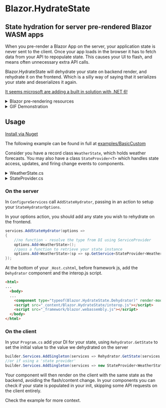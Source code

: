 # Blazor.HydrateState

## State hydration for server pre-rendered Blazor WASM apps

When you pre-render a Blazor App on the server, your application state is never sent to the client. Once your app loads in the browser it has to fetch data from your API to repopulate state. This causes your UI to flash, and means often unnecessary extra API calls.

Blazor.HydrateState will dehydrate your state on backend render, and rehydrate it on the frontend. Which is a silly way of saying that it serializes your state and deserializes it again.

[It seems microsoft are adding a built in solution with .NET 6!](https://devblogs.microsoft.com/aspnet/asp-net-core-updates-in-net-6-preview-2/#preserve-prerendered-state-in-blazor-apps)

<details>
  <summary>Blazor pre-rendering resources</summary>
  
  - https://andrewlock.net/enabling-prerendering-for-blazor-webassembly-apps/ 
  - https://jonhilton.net/blazor-wasm-prerendering/
</details>

<details>
  <summary>GIF Demonstration</summary
    
  Blazor WASM only:
  ![wasm.gif](https://s4.gifyu.com/images/wasm.gif)
  
  Server pre-rendered WASM:
  ![wasm-prerendered.gif](https://s4.gifyu.com/images/wasm-prerendered.gif)
  
  Server pre-rendered WASM with Blazor.HydrateState:
  ![wasm-prerendered-hydrate.gif](https://s4.gifyu.com/images/wasm-prerendered-hydrate.gif)
</details>


## Usage
[Install via Nuget](https://www.nuget.org/packages/Blazor.HydrateState/)

The following example can be found in full at [examples/BasicCustom](examples/BasicCustom)

Consider you have a record class ``WeatherState``, which holds weather forecasts. You may also have a class ``StateProvider<T>`` which handles state access, updates, and firing change events to components.

<details>
  <summary>WeatherState.cs</summary>
  
  ```csharp
    public record WeatherState(WeatherForecast[] Forecasts)
    {
        public readonly static WeatherState Default = new WeatherState(Array.Empty<WeatherForecast>());
    }
  ```
</details>

<details>
  <summary>StateProvider.cs</summary>
  
  ```csharp
    public class StateProvider<T>
    {
        public StateProvider(T initialValue) 
        {
            Value = initialValue;
        }

        public T Value { get; private set; }
        public event Action OnChange;

        internal void Set(T state)
        {
            if (!state.Equals(Value))
            {
                Value = state;
                OnChange?.Invoke();
            }
        }
    }
  ```
</details>

### On the server
In ``ConfigureServices`` call ``AddStateHydrator``, passing in an action to setup your `StateHydratorOptions`.

In your options action, you should add any state you wish to rehydrate on the frontend.

```csharp
services.AddStateHydrator(options =>
{
    //no function - resolve the type from DI using ServiceProvider
    options.Add<WeatherState>();
    //pass a function to retrieve your state instance
    options.Add<WeatherState>(sp => sp.GetService<StateProvider<WeatherState>>().Value);
});
```

At the bottom of your ``_Host.cshtml``, before framework js, add the ``Dehydrator`` component and the interop.js script.

```html
<html>
...
  <body>
  ...
    <component type="typeof(Blazor.HydrateState.Dehydrator)" render-mode="Static" />
    <script src="_content/Blazor.HydrateState/interop.js"></script>
    <script src="_framework/blazor.webassembly.js"></script>
  </body>
</html>
```

### On the client
In your ``Program.cs`` add your DI for your state, using ``Rehydrator.GetState`` to set the initial value to the value we dehydrated on the server

```csharp
builder.Services.AddSingleton(services => Rehydrator.GetState(services, WeatherState.Default));
//or if using a 'state provider'
builder.Services.AddSingleton(services => new StateProvider<WeatherState>(Rehydrator.GetState(services, WeatherState.Default)));
```

Your component will then render on the client with the same state as the backend, avoiding the flash/content change. 
In your components you can check if your state is populated in your init, skipping some API requests on the client entirely.


Check the example for more context.
